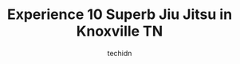 ---
layout: ampstory
image: https://i0.wp.com/www.depkes.org/wp-content/uploads/2023/06/jiu-jitsu-0-in-knoxville-tn-1685801345.jpeg?resize=640,853
author: techidn
featured: false
description: Discover the impressive array of Jiu Jitsu options in Knoxville TN, where you can find 10 of the largest Jiu Jitsu establishments in the area. From renowned classics to hidden gems, Knoxvill
title: Experience 10 Superb Jiu Jitsu in Knoxville TN
cover:
   title: Experience 10 Superb Jiu Jitsu in Knoxville TN
   subtitle: Rickpate
   background: https://www.depkes.org/wp-content/uploads/2023/06/jiu-jitsu-0-in-knoxville-tn-1685801345.jpeg

pages: 
 - layout: thirds
   top: <h1>#1 Stephen Strouss TaeKwonDo Knoxville</h1>
   bottom: "<p>We have been coming to the Ninja Trix program for about two months now and my son absolutely loves it! Everyone in the studio is so kind, attentive, and engaging with all</p>"
   background: https://www.depkes.org/wp-content/uploads/2023/06/jiu-jitsu-1-in-knoxville-tn-1685801345.jpeg
   backgroundblur: true
 - layout: thirds
   top: <h1>#2 Lucas Lepri Brazilian Jiu Jitsu Knoxville TN</h1>
   bottom: "<p>My son has been attending to jiu-jitsu lessons for almost 7 months now and is really enjoying it. Mr. Laban is a very professional and friendly person. He does amazing wo</p>"
   background: https://www.depkes.org/wp-content/uploads/2023/06/jiu-jitsu-2-in-knoxville-tn-1685801346.jpeg
   cta:
      link: https://www.depkes.org/blog/experience-10-superb-jiu-jitsu-in-knoxville-tn/
      text: Experience 10 Superb Jiu Jitsu in Knoxville TN
 - layout: thirds
   top: <h1>#3 Knoxville Martial Arts Academy</h1>
   bottom: "<p>4201 Martin Mill Pike, Knoxville, TN 37920, United States</p>"
   background: https://www.depkes.org/wp-content/uploads/2023/06/jiu-jitsu-3-in-knoxville-tn-1685801346.jpeg
   cta:
      link: https://www.depkes.org/blog/experience-10-superb-jiu-jitsu-in-knoxville-tn/
      text: Experience 10 Superb Jiu Jitsu in Knoxville TN
 - layout: thirds
   top: <h1>#4 Musei Tora Bujinkan</h1>
   bottom: "<p>7544 Oak Ridge Hwy #7, Knoxville, TN 37931, United States</p>"
   background: https://images.unsplash.com/photo-1549241520-425e3dfc01cb?ixlib=rb-4.0.3&ixid=MnwxMjA3fDB8MHxwaG90by1wYWdlfHx8fGVufDB8fHx8&auto=format&fit=crop&w=640&h=853&q=80
   cta:
      link: https://www.depkes.org/blog/experience-10-superb-jiu-jitsu-in-knoxville-tn/
      text: Experience 10 Superb Jiu Jitsu in Knoxville TN
 - layout: thirds
   top: <h1>#5 Gracie Barra Knoxville</h1>
   bottom: "<p>8373 Kingston Pike, Knoxville, TN 37919, United States</p>"
   background: https://images.unsplash.com/photo-1608501821300-4f99e58bba77?ixlib=rb-4.0.3&ixid=MnwxMjA3fDB8MHxwaG90by1wYWdlfHx8fGVufDB8fHx8&auto=format&fit=crop&w=640&h=853&q=80
   cta:
      link: https://www.depkes.org/blog/experience-10-superb-jiu-jitsu-in-knoxville-tn/
      text: Experience 10 Superb Jiu Jitsu in Knoxville TN
 - layout: thirds
   top: <h1>#6 Premier Martial Arts Hardin Valley</h1>
   bottom: "<p>10845 Hardin Valley Rd, Knoxville, TN 37932, United States</p>"
   background: https://images.unsplash.com/photo-1533998839656-76f5e4b2bccb?ixlib=rb-4.0.3&ixid=MnwxMjA3fDB8MHxwaG90by1wYWdlfHx8fGVufDB8fHx8&auto=format&fit=crop&w=640&h=853&q=80
   cta:
      link: https://www.depkes.org/blog/experience-10-superb-jiu-jitsu-in-knoxville-tn/
      text: Experience 10 Superb Jiu Jitsu in Knoxville TN
 - layout: thirds
   top: <h1>#7 Knoxville Academy of Martial Arts</h1>
   bottom: "<p>10961 Kingston Pike, Knoxville, TN 37934, United States</p>"
   background: https://images.unsplash.com/photo-1489694553447-4c9339da310d?ixlib=rb-4.0.3&ixid=MnwxMjA3fDB8MHxwaG90by1wYWdlfHx8fGVufDB8fHx8&auto=format&fit=crop&w=640&h=853&q=80
   cta:
      link: https://www.depkes.org/blog/experience-10-superb-jiu-jitsu-in-knoxville-tn/
      text: Experience 10 Superb Jiu Jitsu in Knoxville TN
 - layout: thirds
   middle: Continue reading...
   background: https://images.unsplash.com/photo-1580610447943-1bfbef5efe07?ixlib=rb-4.0.3&ixid=MnwxMjA3fDB8MHxwaG90by1wYWdlfHx8fGVufDB8fHx8&auto=format&fit=crop&w=640&h=853&q=80
   cta:
      link: https://www.depkes.org/blog/experience-10-superb-jiu-jitsu-in-knoxville-tn/
      text: Experience 10 Superb Jiu Jitsu in Knoxville TN
      
---